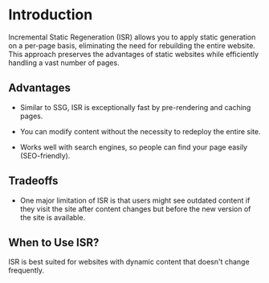 # Introduction

Incremental Static Regeneration (ISR) allows you to apply static generation on a per-page basis, eliminating the need for rebuilding the entire website. This approach preserves the advantages of static websites while efficiently handling a vast number of pages.

## Advantages

- Similar to SSG, ISR is exceptionally fast by pre-rendering and caching pages.

- You can modify content without the necessity to redeploy the entire site.
    
- Works well with search engines, so people can find your page easily (SEO-friendly).

## Tradeoffs

- One major limitation of ISR is that users might see outdated content if they visit the site after content changes but before the new version of the site is available.

## When to Use ISR?

ISR is best suited for websites with dynamic content that doesn't change frequently.

